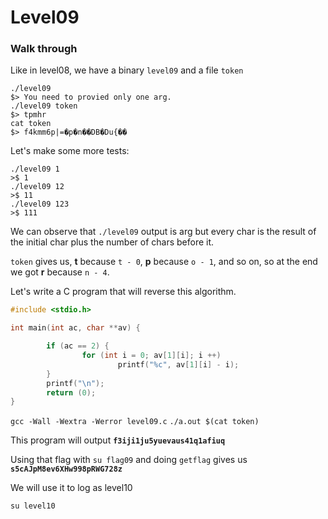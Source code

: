 

# **Level09**

### **Walk through**

Like in level08, we have a binary `level09` and a file `token`  

`./level09`     
		`$> You need to provied only one arg.`  
`./level09 token`   
		`$> tpmhr`  
`cat token`   
		`$> f4kmm6p|=�p�n��DB�Du{��`  

Let's make some more tests:

`./level09 1`   
		`>$ 1`  
`./level09 12`  
		`>$ 11`  
`./level09 123`  
		`>$ 111`  

We can observe that `./level09` output is arg but every char is the result of the initial char plus the number of chars before it.

`token`  gives us, **t** because `t - 0`, **p** because `o - 1`, and so on, so at the end we got **r** because `n - 4`.

Let's write a C program that will reverse this algorithm.

```C
#include <stdio.h>

int main(int ac, char **av) {

        if (ac == 2) {
                for (int i = 0; av[1][i]; i ++)
                        printf("%c", av[1][i] - i);
        }
        printf("\n");
        return (0);
}
``` 

`gcc -Wall -Wextra -Werror level09.c`
`./a.out $(cat token)`

This program will output **`f3iji1ju5yuevaus41q1afiuq`**

Using that flag with `su flag09` and doing `getflag` gives us **`s5cAJpM8ev6XHw998pRWG728z`**

We will use it to log as level10

`su level10`

